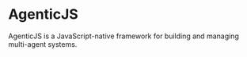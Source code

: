 # AgenticJS
AgenticJS is a JavaScript-native framework for building and managing multi-agent systems.
